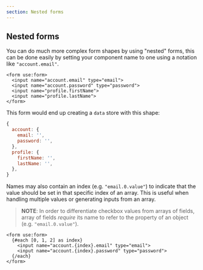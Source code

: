 ```yaml
---
section: Nested forms
---
```


## Nested forms

You can do much more complex form shapes by using "nested" forms, this can be done easily by setting your component name to one using a notation like `"account.email"`.

```svelte
<form use:form>
  <input name="account.email" type="email">
  <input name="account.password" type="password">
  <input name="profile.firstName">
  <input name="profile.lastName">
</form>
```

This form would end up creating a `data` store with this shape:

```javascript
{
  account: {
    email: '',
    password: '',
  },
  profile: {
    firstName: '',
    lastName: '',
  },
}
```

Names may also contain an index (e.g. `"email.0.value"`) to indicate that the value should be set in that specific index of an array. This is useful when handling multiple values or generating inputs from an array.

> **NOTE**: In order to differentiate checkbox values from arrays of fields, array of fields _require_ its name to refer to the property of an object (e.g. `"email.0.value"`).

```svelte
<form use:form>
  {#each [0, 1, 2] as index}
    <input name="account.{index}.email" type="email">
    <input name="account.{index}.password" type="password">
  {/each}
</form>
```
